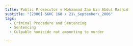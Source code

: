 ```yaml
---
title: Public Prosecutor v Mohammad Zam bin Abdul Rashid
subtitle: "[2006] SGHC 168 / 21\_September\_2006"
tags:
  - Criminal Procedure and Sentencing
  - Sentencing
  - Culpable homicide not amounting to murder

---
```


